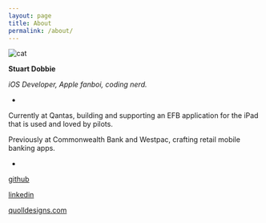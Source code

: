 ```yaml
---
layout: page
title: About
permalink: /about/
---
```


![cat](https://user-images.githubusercontent.com/2561920/131234604-081baea3-5511-43b0-b2b3-ddccf8f250a5.jpg) 

**Stuart Dobbie**

*iOS Developer, Apple fanboi, coding nerd.*

-

Currently at Qantas, building and supporting an EFB application for the iPad that is used and loved by pilots.

Previously at Commonwealth Bank and Westpac, crafting retail mobile banking apps.

-

[github](https://github.com/dobster)

[linkedin](https://www.linkedin.com/in/studobbie/)

[quolldesigns.com](https://quolldesigns.com)
